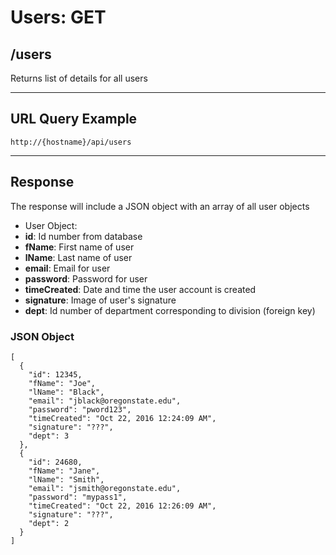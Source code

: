# Users: GET

## /users

Returns list of details for all users

---

## URL Query Example

```
http://{hostname}/api/users
```

---

## Response

The response will include a JSON object with an array of all user objects

- User Object:
 - **id**: Id number from database
 - **fName**: First name of user
 - **lName**: Last name of user
 - **email**: Email for user
 - **password**: Password for user
 - **timeCreated**: Date and time the user account is created
 - **signature**: Image of user's signature
 - **dept**: Id number of department corresponding to division (foreign key)

### JSON Object

```
[
  {
    "id": 12345,
    "fName": "Joe",
    "lName": "Black",
	"email": "jblack@oregonstate.edu",
	"password": "pword123",
    "timeCreated": "Oct 22, 2016 12:24:09 AM",
    "signature": "???",
    "dept": 3
  },
  {
    "id": 24680,
    "fName": "Jane",
    "lName": "Smith",
	"email": "jsmith@oregonstate.edu",
	"password": "mypass1",
    "timeCreated": "Oct 22, 2016 12:26:09 AM",
    "signature": "???",
    "dept": 2
  }
]
```